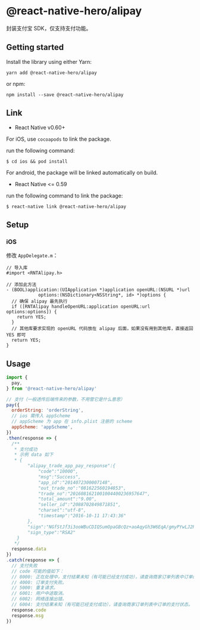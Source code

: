 # @react-native-hero/alipay

封装支付宝 SDK，仅支持支付功能。

## Getting started

Install the library using either Yarn:

```
yarn add @react-native-hero/alipay
```

or npm:

```
npm install --save @react-native-hero/alipay
```

## Link

- React Native v0.60+

For iOS, use `cocoapods` to link the package.

run the following command:

```
$ cd ios && pod install
```

For android, the package will be linked automatically on build.

- React Native <= 0.59

run the following command to link the package:

```
$ react-native link @react-native-hero/alipay
```

## Setup

### iOS

修改 `AppDelegate.m`：

```oc
// 导入库
#import <RNTAlipay.h>

// 添加此方法
- (BOOL)application:(UIApplication *)application openURL:(NSURL *)url
            options:(NSDictionary<NSString*, id> *)options {
  // 确保 alipay 最先执行
  if ([RNTAlipay handleOpenURL:application openURL:url options:options]) {
    return YES;
  }
  // 其他库要求实现的 openURL 代码放在 alipay 后面，如果没有用到其他库，直接返回 YES 即可
  return YES;
}
```

## Usage

```js
import {
  pay,
} from '@react-native-hero/alipay'

// 支付（一般透传后端传来的参数，不用管它是什么意思）
pay({
  orderString: 'orderString',
  // ios 需传入 appScheme
  // appScheme 为 app 在 info.plist 注册的 scheme
  appScheme: 'appScheme',
})
.then(response => {
  /**
   * 支付成功
   * 示例 data 如下
   * {
        "alipay_trade_app_pay_response":{
            "code":"10000",
            "msg":"Success",
            "app_id":"2014072300007148",
            "out_trade_no":"081622560194853",
            "trade_no":"2016081621001004400236957647",
            "total_amount":"9.00",
            "seller_id":"2088702849871851",
            "charset":"utf-8",
            "timestamp":"2016-10-11 17:43:36"
        },
        "sign":"NGfStJf3i3ooWBuCDIQSumOpaGBcQz+aoAqyGh3W6EqA/gmyPYwLJ2REFijY9XPTApI9YglZyMw+ZMhd3kb0mh4RAXMrb6mekX4Zu8Nf6geOwIa9kLOnw0IMCjxi4abDIfXhxrXyj********",
        "sign_type":"RSA2"
    }
   */
  response.data
})
.catch(response => {
  // 支付失败
  // code 可能的值如下：
  // 8000: 正在处理中，支付结果未知（有可能已经支付成功），请查询商家订单列表中订单的支付状态。
  // 4000: 订单支付失败。
  // 5000: 重复请求。
  // 6001: 用户中途取消。
  // 6002: 网络连接出错。
  // 6004: 支付结果未知（有可能已经支付成功），请查询商家订单列表中订单的支付状态。
  response.code
  response.msg
})
```
